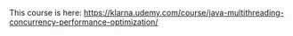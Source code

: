 This course is here:
https://klarna.udemy.com/course/java-multithreading-concurrency-performance-optimization/
